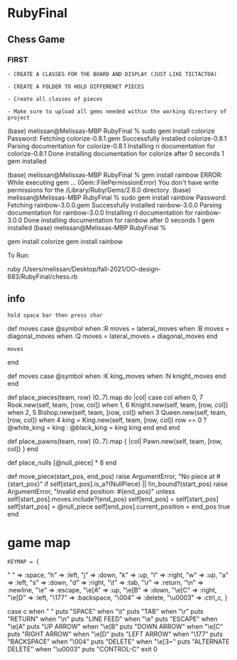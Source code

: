 # RubyFinal

## Chess Game 

### FIRST

    - CREATE A CLASSES FOR THE BOARD AND DISPLAY (JUST LIKE TICTACTOA)

    - CREATE A FOLDER TO HOLD DIFFERENET PIECES 

    - Create all classes of pieces 

    - Make sure to upload all gems needed within the working directory of project 

(base) melissan@Melissas-MBP RubyFinal % sudo gem install colorize
Password:
Fetching colorize-0.8.1.gem
Successfully installed colorize-0.8.1
Parsing documentation for colorize-0.8.1
Installing ri documentation for colorize-0.8.1
Done installing documentation for colorize after 0 seconds
1 gem installed

    
(base) melissan@Melissas-MBP RubyFinal % gem install rainbow
ERROR:  While executing gem ... (Gem::FilePermissionError)
    You don't have write permissions for the /Library/Ruby/Gems/2.6.0 directory.
(base) melissan@Melissas-MBP RubyFinal % sudo gem install rainbow
Password:
Fetching rainbow-3.0.0.gem
Successfully installed rainbow-3.0.0
Parsing documentation for rainbow-3.0.0
Installing ri documentation for rainbow-3.0.0
Done installing documentation for rainbow after 0 seconds
1 gem installed
(base) melissan@Melissas-MBP RubyFinal %


gem install colorize
gem install rainbow

To Run: 
 
 ruby /Users/melissan/Desktop/fall-2021/OO-design-683/RubyFinal/chess.rb

## info 

    hold space bar then press char

   def moves
    case @symbol
    when :R
      moves = lateral_moves
    when :B
      moves = diagonal_moves
    when :Q
      moves = lateral_moves + diagonal_moves
    end

    moves
  end

  def moves
    case @symbol
    when :K
      king_moves
    when :N
      knight_moves
    end
  end

  def place_pieces(team, row)
    (0..7).map do |col|
      case col
      when 0, 7
        Rook.new(self, team, [row, col])
      when 1, 6
        Knight.new(self, team, [row, col])
      when 2, 5
        Bishop.new(self, team, [row, col])
      when 3
        Queen.new(self, team, [row, col])
      when 4
        king = King.new(self, team, [row, col])
        row == 0 ? @white_king = king : @black_king = king
        king
      end
    end
  end

  def place_pawns(team, row)
    (0..7).map { |col| Pawn.new(self, team, [row, col]) }
  end

  def place_nulls
    [@null_piece] * 8
  end

  def move_piece(start_pos, end_pos)
    raise ArgumentError, "No piece at #{start_pos}" if self[start_pos].is_a?(NullPiece) || !in_bound?(start_pos)
    raise ArgumentError, "Invalid end position: #{end_pos}" unless self[start_pos].moves.include?(end_pos)
    self[end_pos] = self[start_pos]
    self[start_pos] = @null_piece
    self[end_pos].current_position = end_pos
    true
  end

# game map
    KEYMAP = {
  " " => :space,
  "h" => :left,
  "j" => :down,
  "k" => :up,
  "l" => :right,
  "w" => :up,
  "a" => :left,
  "s" => :down,
  "d" => :right,
  "\t" => :tab,
  "\r" => :return,
  "\n" => :newline,
  "\e" => :escape,
  "\e[A" => :up,
  "\e[B" => :down,
  "\e[C" => :right,
  "\e[D" => :left,
  "\177" => :backspace,
  "\004" => :delete,
  "\u0003" => :ctrl_c,
}




  case c
  when " "
    puts "SPACE"
  when "\t"
    puts "TAB"
  when "\r"
    puts "RETURN"
  when "\n"
    puts "LINE FEED"
  when "\e"
    puts "ESCAPE"
  when "\e[A"
    puts "UP ARROW"
  when "\e[B"
    puts "DOWN ARROW"
  when "\e[C"
    puts "RIGHT ARROW"
  when "\e[D"
    puts "LEFT ARROW"
  when "\177"
    puts "BACKSPACE"
  when "\004"
    puts "DELETE"
  when "\e[3~"
    puts "ALTERNATE DELETE"
  when "\u0003"
    puts "CONTROL-C"
    exit 0
